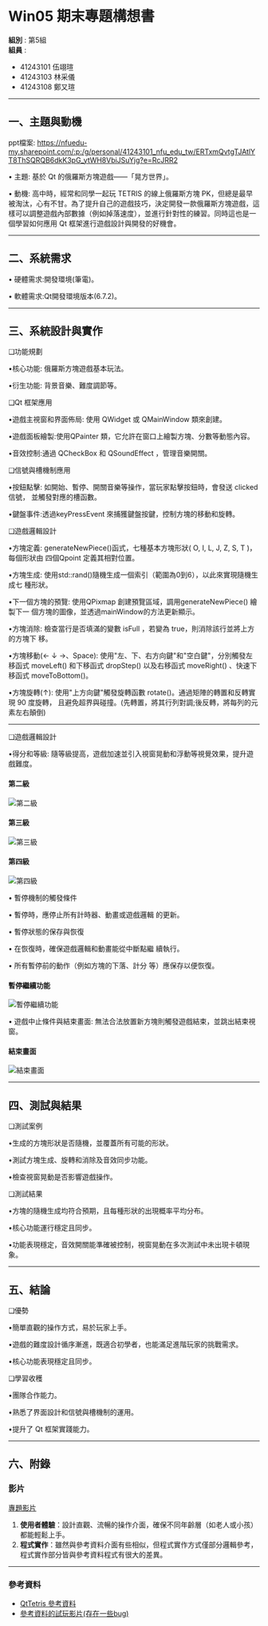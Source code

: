 # Win05 期末專題構想書

**組別** : 第5組  
**組員** :  
- 41243101 伍翊瑄  
- 41243103 林采儀  
- 41243108 鄭又瑄  

---

## 一、主題與動機

ppt檔案:
https://nfuedu-my.sharepoint.com/:p:/g/personal/41243101_nfu_edu_tw/ERTxmQvtgTJAtlYT8ThSQRQB6dkK3pG_ytWH8VbiJSuYjg?e=RcJRR2

• 主題: 基於 Qt 的俄羅斯方塊遊戲——「晃方世界」。​

• 動機: 高中時，經常和同學一起玩 TETRIS 的線上俄羅斯方塊 PK，但總是最早被淘汰，心有不甘。為了提升自己的遊戲技巧，決定開發一款俄羅斯方塊遊戲，這樣可以調整遊戲內部數據（例如掉落速度），並進行針對性的練習。同時這也是一個學習如何應用 Qt 框架進行遊戲設計與開發的好機會。

---

## 二、系統需求

• 硬體需求:開發環境(筆電)。

• 軟體需求:Qt開發環境版本(6.7.2)。

---

## 三、系統設計與實作

❑功能規劃

•核心功能: 俄羅斯方塊遊戲基本玩法。

•衍生功能: 背景音樂、難度調節等。

❑Qt 框架應用

•遊戲主視窗和界面佈局: 使用 QWidget 或 QMainWindow 類來創建。

•遊戲面板繪製:使用QPainter 類，它允許在窗口上繪製方塊、分數等動態內容。

•音效控制:通過 QCheckBox 和 QSoundEffect ，管理音樂開關。

❑信號與槽機制應用

•按鈕點擊: 如開始、暫停、開關音樂等操作，當玩家點擊按鈕時，會發送 clicked 信號，
並觸發對應的槽函數。

•鍵盤事件:透過keyPressEvent 來捕獲鍵盤按鍵，控制方塊的移動和旋轉。

❑遊戲邏輯設計

•方塊定義: generateNewPiece()函式，七種基本方塊形狀( O, I, L, J, Z, S, T )，每個形狀由
四個Qpoint 定義其相對位置。

•方塊生成: 使用std::rand()隨機生成一個索引（範圍為0到6），以此來實現隨機生成七
種形狀。

•下一個方塊的預覽: 使用QPixmap 創建預覽區域，調用generateNewPiece() 繪製下一
個方塊的圖像，並透過mainWindow的方法更新顯示。

•方塊消除: 檢查當行是否填滿的變數 isFull ，若變為 true，則消除該行並將上方的方塊下
移。

•方塊移動(← ↓ →、Space): 使用"左、下、右方向鍵"和"空白鍵"，分別觸發左移函式 moveLeft() 
和下移函式 dropStep() 以及右移函式 moveRight() 、快速下移函式 moveToBottom()。

•方塊旋轉(↑): 使用"上方向鍵"觸發旋轉函數 rotate()。通過矩陣的轉置和反轉實現 90 度旋轉，
且避免超界與碰撞。(先轉置，將其行列對調;後反轉，將每列的元素左右顛倒)

---

❑遊戲邏輯設計

•得分和等級: 隨等級提高，遊戲加速並引入視窗晃動和浮動等視覺效果，提升遊戲難度。

#### 第二級
![第二級](https://github.com/user-attachments/assets/5ee6f870-94e9-451b-98eb-588a298f854d)

#### 第三級
![第三級](https://github.com/user-attachments/assets/eee86f0d-bf3f-4471-9b4f-adec1c569348)

#### 第四級
![第四級](https://github.com/user-attachments/assets/bd309f88-7c05-47b6-b4d2-11ec0da78af6)

• 暫停機制的觸發條件

• 暫停時，應停止所有計時器、動畫或遊戲邏輯
的更新。

• 暫停狀態的保存與恢復

• 在恢復時，確保遊戲邏輯和動畫能從中斷點繼
續執行。

• 所有暫停前的動作（例如方塊的下落、計分
等）應保存以便恢復。

#### 暫停繼續功能
![暫停繼續功能](https://github.com/user-attachments/assets/306f9e9b-29a3-48d3-8873-6b55ac0248a0)

• 遊戲中止條件與結束畫面: 無法合法放置新方塊則觸發遊戲結束，並跳出結束視窗。

#### 結束畫面
![結束畫面](https://github.com/user-attachments/assets/b37b8b60-08df-4066-aed2-d413654c5dd1)


---

## 四、測試與結果

❑測試案例

•生成的方塊形狀是否隨機，並覆蓋所有可能的形狀。

•測試方塊生成、旋轉和消除及音效同步功能。

•檢查視窗晃動是否影響遊戲操作。

❑測試結果

•方塊的隨機生成均符合預期，且每種形狀的出現概率平均分布。

•核心功能運行穩定且同步。

•功能表現穩定，音效開關能準確被控制，視窗晃動在多次測試中未出現卡頓現象。


---

## 五、結論

❑優勢

•簡單直觀的操作方式，易於玩家上手。

•遊戲的難度設計循序漸進，既適合初學者，也能滿足進階玩家的挑戰需求。

•核心功能表現穩定且同步。

❑學習收穫

•團隊合作能力。

•熟悉了界面設計和信號與槽機制的運用。

•提升了 Qt 框架實踐能力。

---
## 六、附錄

### 影片

[專題影片](https://github.com/user-attachments/assets/12fcb185-fc93-456b-b223-98a7185d7bb3)

1. **使用者體驗**：設計直觀、流暢的操作介面，確保不同年齡層（如老人或小孩）都能輕鬆上手。
2. **程式實作**：雖然與參考資料介面有些相似，但程式實作方式僅部分邏輯參考，程式實作部分皆與參考資料程式有很大的差異。
---

### 參考資料

- [QtTetris 參考資料](https://github.com/tashaxing/QtTetris)
- [參考資料的試玩影片(存在一些bug)](https://github.com/user-attachments/assets/6d8c9369-c1b9-4377-80ae-f57b5db92372)
